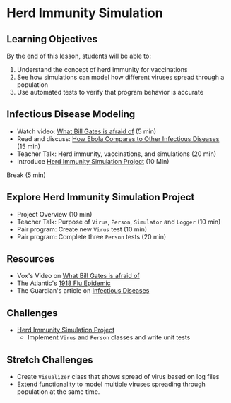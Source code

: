 # Herd Immunity Simulation

## Learning Objectives
By the end of this lesson, students will be able to:
1. Understand the concept of herd immunity for vaccinations
1. See how simulations can model how different viruses spread through a population  
1. Use automated tests to verify that program behavior is accurate

## Infectious Disease Modeling
- Watch video: [What Bill Gates is afraid of][Bills Fear] (5 min)
- Read and discuss: [How Ebola Compares to Other Infectious Diseases][Infectious Diseases] (15 min)
- Teacher Talk: Herd immunity, vaccinations, and simulations (20 min)
- Introduce [Herd Immunity Simulation Project][] (10 Min)

Break (5 min)

## Explore Herd Immunity Simulation Project
- Project Overview (10 min)
- Teacher Talk: Purpose of `Virus`, `Person`, `Simulator` and `Logger` (10 min)
- Pair program: Create new `Virus` test (10 min)
- Pair program: Complete three `Person` tests (20 min)


## Resources
- Vox's Video on [What Bill Gates is afraid of][Bills Fear]
- The Atlantic's [1918 Flu Epidemic](https://www.theatlantic.com/science/archive/2018/04/what-bill-gates-fears-most/559007/)
- The Guardian's article on [Infectious Diseases]

## Challenges
- [Herd Immunity Simulation Project][]
  - Implement `Virus` and `Person` classes and write unit tests

## Stretch Challenges
- Create `Visualizer` class that shows spread of virus based on log files
- Extend functionality to model multiple viruses spreading through population at the same time.

[Bills Fear]: https://www.youtube.com/watch?v=9AEMKudv5p0
[Infectious Diseases]: https://www.theguardian.com/news/datablog/ng-interactive/2014/oct/15/visualised-how-ebola-compares-to-other-infectious-diseases

[Herd Immunity Simulation Project]: https://make.sc/herd-immunity
